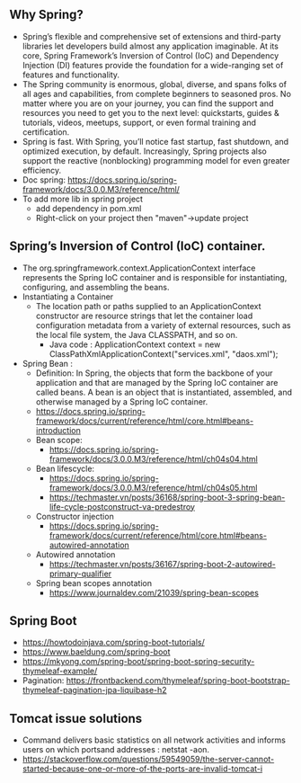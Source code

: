 ## Why Spring?
 - Spring’s flexible and comprehensive set of extensions and third-party libraries let developers build almost any application imaginable. At its core, Spring Framework’s Inversion of Control (IoC) and Dependency Injection (DI) features provide the foundation for a wide-ranging set of features and functionality. 
 - The Spring community is enormous, global, diverse, and spans folks of all ages and capabilities, from complete beginners to seasoned pros. No matter where you are on your journey, you can find the support and resources you need to get you to the next level: quickstarts, guides & tutorials, videos, meetups, support, or even formal training and certification.
 - Spring is fast. With Spring, you’ll notice fast startup, fast shutdown, and optimized execution, by default. Increasingly, Spring projects also support the reactive (nonblocking) programming model for even greater efficiency.
 - Doc spring: https://docs.spring.io/spring-framework/docs/3.0.0.M3/reference/html/
 - To add more lib in spring project
     + add dependency in pom.xml
     + Right-click on your project then "maven"->update project

## Spring’s Inversion of Control (IoC) container.
 - The org.springframework.context.ApplicationContext interface represents the Spring IoC container and is responsible for instantiating, configuring, and assembling the beans.
 -  Instantiating a Container
     + The location path or paths supplied to an ApplicationContext constructor are resource strings that let the container load configuration metadata from a variety of external          resources, such as the local file system, the Java CLASSPATH, and so on.
          - Java code : ApplicationContext context = new ClassPathXmlApplicationContext("services.xml", "daos.xml");
 - Spring Bean :
     + Definition: In Spring, the objects that form the backbone of your application and that are managed by the Spring IoC container are called beans. A bean is an object that is instantiated, assembled, and otherwise managed by a Spring IoC container.
     + https://docs.spring.io/spring-framework/docs/current/reference/html/core.html#beans-introduction
     + Bean scope: 
          - https://docs.spring.io/spring-framework/docs/3.0.0.M3/reference/html/ch04s04.html
     + Bean lifescycle: 
          - https://docs.spring.io/spring-framework/docs/3.0.0.M3/reference/html/ch04s05.html
          - https://techmaster.vn/posts/36168/spring-boot-3-spring-bean-life-cycle-postconstruct-va-predestroy
     + Constructor injection 
          - https://docs.spring.io/spring-framework/docs/current/reference/html/core.html#beans-autowired-annotation
     + Autowired annotation
          - https://techmaster.vn/posts/36167/spring-boot-2-autowired-primary-qualifier
      + Spring bean scopes annotation
          - https://www.journaldev.com/21039/spring-bean-scopes
## Spring Boot
 - https://howtodoinjava.com/spring-boot-tutorials/
 - https://www.baeldung.com/spring-boot
 - https://mkyong.com/spring-boot/spring-boot-spring-security-thymeleaf-example/
 - Pagination: https://frontbackend.com/thymeleaf/spring-boot-bootstrap-thymeleaf-pagination-jpa-liquibase-h2
## Tomcat issue solutions
- Command delivers basic statistics on all network activities and informs users on which portsand addresses : netstat -aon. 
- https://stackoverflow.com/questions/59549059/the-server-cannot-started-because-one-or-more-of-the-ports-are-invalid-tomcat-i

